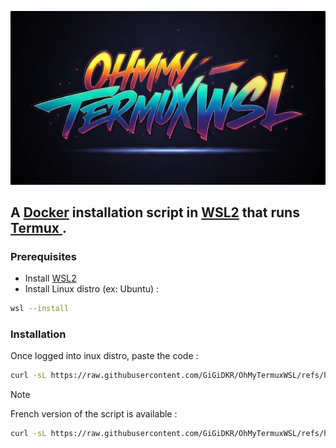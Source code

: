 ![Logo of OhMyTermuxWSL](logo.jpg)

## A [Docker](https://www.docker.com/) installation script in [WSL2](https://learn.microsoft.com/en-us/windows/wsl/about) that runs [Termux ](https://termux.dev/en/).

### Prerequisites

- Install [WSL2](https://learn.microsoft.com/en-us/windows/wsl/install-manual)
- Install Linux distro (ex: Ubuntu) :
```bash
wsl --install
```
### Installation

Once logged into inux distro, paste the code :
```bash
curl -sL https://raw.githubusercontent.com/GiGiDKR/OhMyTermuxWSL/refs/heads/1.0.0/install.sh -o install.sh && chmod +x install.sh && ./install.sh
```

> [!NOTE]
> French version of the script is available :
> ```bash
> curl -sL https://raw.githubusercontent.com/GiGiDKR/OhMyTermuxWSL/refs/heads/dev/install-fr.sh -o install.sh && chmod +x install.sh && ./install.sh
> ```